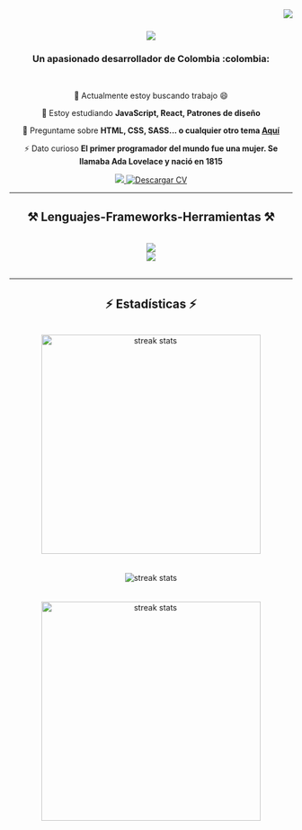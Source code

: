 <img align="right" src="https://visitor-badge.laobi.icu/badge?page_id=CristianDavid313.CristianDavid313" />

<h1 align="center">
    <img src="https://readme-typing-svg.herokuapp.com/?font=Righteous&size=35&center=true&vCenter=true&width=500&height=70&duration=4000&lines=Hola+a+todos!+👋;+Me+llamo+Cristian+David!;" />
</h1>

<h3 align="center">Un apasionado desarrollador de Colombia :colombia:</h3>

<br/>

<div align="center">
 
🔭 Actualmente estoy buscando trabajo :smile:
 
🌱 Estoy estudiando **JavaScript, React, Patrones de diseño**

💬 Preguntame sobre **HTML, CSS, SASS... o cualquier otro tema [Aquí](https://github.com/CristianDavid313/CristianDavid313/issues)**

⚡ Dato curioso **El primer programador del mundo fue una mujer. Se llamaba Ada Lovelace y nació en 1815**

</div>

<div align="center">
  <a href="https://linkedin.com/in/cristian-david-vargas-avellaneda-6a786b232" target="_blank">
    <img src="https://img.shields.io/badge/LinkedIn-0077B5?style=for-the-badge&logo=linkedin&logoColor=white" target="_blank" />
  </a>
  <a href="https://github.com/CristianDavid313/CristianDavid313/raw/master/Archivos/Cristian-David-Vargas-Avellaneda.pdf" download>
    <img src="https://img.shields.io/badge/Descargar%20CV-0077B5?style=for-the-badge&logo=google-drive&logoColor=white" alt="Descargar CV" />
  </a>



  <!--<a href="https://salesp07.github.io" target="_blank">
     <img src="https://img.shields.io/badge/Portfolio-FF5722?style=for-the-badge&logo=todoist&logoColor=white" target="_blank" />  sqlite, safari, google-chrome are other good icon options
  </a>-->
</div>

<hr/>

<h2 align="center">⚒️ Lenguajes-Frameworks-Herramientas ⚒️</h2>
<br/>
<div align="center">
    <img src="https://skillicons.dev/icons?i=html,css,sass,bootstrap,js,py,mysql" /><br>
    <img src="https://skillicons.dev/icons?i=git,github,linux,redhat,figma,notion,vscode" /><br>
</div>

<br/>
<hr/>

<h2 align="center">⚡ Estadísticas ⚡</h2>
<br>
<div align=center>
  <img width=390 src="https://github-readme-stats.vercel.app/api?username=CristianDavid313&show_icons=true&theme=radical" alt="streak stats"/>
  <br><br><br>
  <img src="https://github-profile-trophy.vercel.app/?username=CristianDavid313&theme=radical" alt="streak stats"/>
  <br><br><br>
  <img width=390 src="https://github-readme-stats.vercel.app/api/top-langs/?username=CristianDavid313&layout=compact&theme=radical" alt="streak stats"/>
</div>